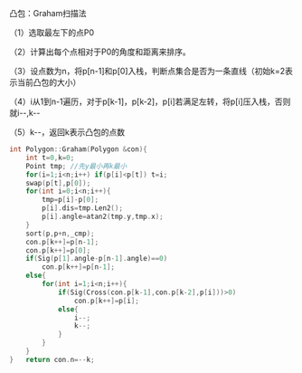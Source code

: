 凸包：Graham扫描法


（1）选取最左下的点P0

（2）计算出每个点相对于P0的角度和距离来排序。

（3）设点数为n，将p[n-1]和p[0]入栈，判断点集合是否为一条直线（初始k=2表示当前凸包的大小）

（4）i从1到n-1遍历，对于p[k-1]，p[k-2]，p[i]若满足左转，将p[i]压入栈，否则就i--,k--

（5）k--，返回k表示凸包的点数



```c++
int Polygon::Graham(Polygon &con){
	int t=0,k=0;
	Point tmp; //先y最小再k最小 
	for(i=1;i<n;i++) if(p[i]<p[t]) t=i;
	swap(p[t],p[0]);
	for(int i=0;i<n;i++){
		tmp=p[i]-p[0];
		p[i].dis=tmp.Len2();
		p[i].angle=atan2(tmp.y,tmp.x);
	}
	sort(p,p+n,_cmp);
	con.p[k++]=p[n-1];
	con.p[k++]=p[0];
	if(Sig(p[1].angle-p[n-1].angle)==0)
		con.p[k++]=p[n-1];
	else{
		for(int i=1;i<n;i++){
			if(Sig(Cross(con.p[k-1],con.p[k-2],p[i]))>0)
				con.p[k++]=p[i];
			else{
				i--;
				k--;
			}
		}
	}
} 	return con.n=--k;
```

